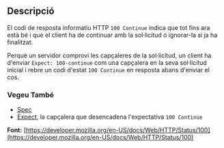 ## Descripció

El codi de resposta informatiu HTTP `100 Continue`
indica que tot fins ara està bé i que el client ha de continuar amb la
sol·licitud o ignorar-la si ja ha finalitzat.

Perquè un servidor comprovi les capçaleres de la sol·licitud, un client ha d'enviar
`Expect: 100-continue` com una capçalera en la seva sol·licitud inicial
i rebre un codi d'estat `100 Continue` en resposta abans d'enviar el cos.

### Vegeu També

- [Spec](https://www.rfc-editor.org/rfc/rfc9110#status.100)
- [Expect](/en-US/docs/Web/HTTP/Headers/Expect), la capçalera que desencadena l'expectativa `100 Continue`

**Font:** [https://developer.mozilla.org/en-US/docs/Web/HTTP/Status/100](https://developer.mozilla.org/en-US/docs/Web/HTTP/Status/100)
